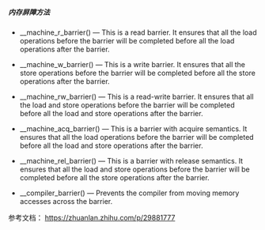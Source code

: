 ##### 内存屏障方法

- __machine_r_barrier() — This is a read barrier. It ensures that all the load operations before the barrier will be completed before all the load operations after the barrier.

- __machine_w_barrier() — This is a write barrier. It ensures that all the store operations before the barrier will be completed before all the store operations after the barrier.

- __machine_rw_barrier() — This is a read-write barrier. It ensures that all the load and store operations before the barrier will be completed before all the load and store operations after the barrier.

- __machine_acq_barrier() — This is a barrier with acquire semantics. It ensures that all the load operations before the barrier will be completed before all the load and store operations after the barrier.

- __machine_rel_barrier() — This is a barrier with release semantics. It ensures that all the load and store operations before the barrier will be completed before all the store operations after the barrier.

- __compiler_barrier() — Prevents the compiler from moving memory accesses across the barrier.

参考文档：
https://zhuanlan.zhihu.com/p/29881777
